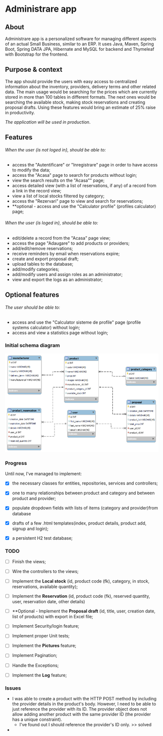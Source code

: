 # Administrare app

## About

Administrare app is a personalized software for managing different aspects of an actual
Small Business, similar to an ERP. It uses Java, Maven, Spring Boot, Spring DATA JPA, Hibernate and MySQL for backend
and Thymeleaf with Bootstrap for the frontend.


## Purpose & context
The app should provide the users with easy access to centralized information about the inventory, providers, 
delivery terms and other related data. The main usage would be searching for the prices which are currently stored
in more than 100 tables in different formats. The next ones would be searching the available stock, making stock 
reservations and creating proposal drafts. Using these features would bring an estimate of 25% raise in productivity.

*The application will be used in production*.

## Features

###### When the user {is not loged in}, should be able to:
- access the "Autentificare" or "Inregistrare" page in order to have access to modify the data;
- access the "Acasa" page to search for products without login;
- view the search results on the "Acasa"" page;
- access detailed view (with a list of reservations, if any) of a record from a link in the record view;
- view a list of local stocks filtered by category;
- access the "Rezervari" page to view and search for reservations;
- **optional - access and use the "Calculator profile" (profiles calculator) page;

###### When the user {is loged in}, should be able to:
- edit/delete a record from the "Acasa" page view;
- access the page "Adaugare" to add products or providers;
- add/edit/remove reservations;
- receive reminders by email when reservations expire;
- create and export proposal draft;
- upload tables to the database;
- add/modify categories;
- add/modify users and assign roles as an administrator;
- view and export the logs as an administrator;

## Optional features
###### The user should be able to:
- access and use the "Calculator sisteme de profile" page (profile systems calculator) without login;
- access and view a statistics page without login;


### Initial schema diagram

<img alt="Screenshot" src="administrare_db_diagram.png"/>


### Progress

Until now, I've managed to implement:
- [x] the necessary classes for entities, repositories, services and controllers;
- [x] one to many relationships between product and category and between product and provider;
- [x] populate dropdown fields with lists of items (category and provider)from database
- [x] drafts of a few .html templates(index, product details, product add, signup and login);
- [x] a persistent H2 test database;


### TODO
- [ ] Finish the views;
- [ ] Wire the controllers to the views;
- [ ] Implement the **Local stock** (id, product code (fk), category, in stock, reservations, available quantity);
- [ ] Implement the **Reservation** (id, product code (fk), reserved quantity, user, reservation date, other details)
- [ ] **Optional - Implement the **Proposal draft** (id, title, user, creation date, list of products) with export in 
Excel file;
- [ ] Implement Security/login feature;
- [ ] Implement proper Unit tests;
- [ ] Implement the **Pictures** feature; 
- [ ] Implement Pagination;
- [ ] Handle the Exceptions;
- [ ] Implement the **Log** feature;


### Issues
- I was able to create a product with the HTTP POST method by including the provider details in the product's body.
However, I need to be able to just reference the provider with its ID. The provider object does not allow adding another product with
the same provider ID (the provider has a unique constraint). 
  - I've found out I should reference the provider's ID only. >> solved
- 

